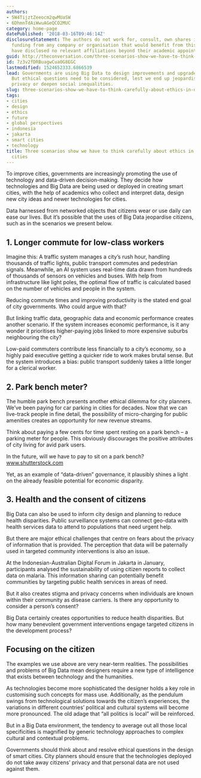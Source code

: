 ```yaml
---
authors:
- 5W4TijztZeeocm2qwMUaSW
- 6DhmnTdAiWwuAGeQCO2MUC
category: home-page
datePublished: '2018-03-16T09:46:14Z'
disclosureStatement: The authors do not work for, consult, own shares in or receive
  funding from any company or organisation that would benefit from this article, and
  have disclosed no relevant affiliations beyond their academic appointment.
guid: http://theconversation.com/three-scenarios-show-we-have-to-think-carefully-about-ethics-in-designing-smart-cities-91213
id: 7z3v2fDRBuagwCua0G8EGC
lastmodified: 1524652333.6866539
lead: Governments are using Big Data to design improvements and upgrades of cities.
  But ethical questions need to be considered, lest we end up jeopardising citizens'
  privacy or deepen social inequalities.
slug: three-scenarios-show-we-have-to-think-carefully-about-ethics-in-designing-smart-cities
tags:
- cities
- design
- ethics
- future
- global perspectives
- indonesia
- jakarta
- smart cities
- technology
title: Three scenarios show we have to think carefully about ethics in designing smart
  cities
---
```

To improve cities, governments are increasingly promoting the use of technology and data-driven decision-making. They decide how technologies and Big Data are being used or deployed in creating smart cities, with the help of academics who collect and interpret data, design new city ideas and newer technologies for cities. 

Data harnessed from networked objects that citizens wear or use daily can ease our lives. But it’s possible that the uses of Big Data jeopardise citizens, such as in the scenarios we present below. 

## 1\. Longer commute for low-class workers

Imagine this: A traffic system manages a city’s rush hour, handling thousands of traffic lights, public transport commutes and pedestrian signals. Meanwhile, an AI system uses real-time data drawn from hundreds of thousands of sensors on vehicles and buses. With help from infrastructure like light poles, the optimal flow of traffic is calculated based on the number of vehicles and people in the system. 

Reducing commute times and improving productivity is the stated end goal of city governments. Who could argue with that?

But linking traffic data, geographic data and economic performance creates another scenario. If the system increases economic performance, is it any wonder it prioritises higher-paying jobs linked to more expensive suburbs neighbouring the city? 

Low-paid commuters contribute less financially to a city’s economy, so a highly paid executive getting a quicker ride to work makes brutal sense. But the system introduces a bias: public transport suddenly takes a little longer for a clerical worker.

## 2\. Park bench meter?

The humble park bench presents another ethical dilemma for city planners. We’ve been paying for car parking in cities for decades. Now that we can live-track people in fine detail, the possibility of micro-charging for public amenities creates an opportunity for new revenue streams.

Think about paying a few cents for time spent resting on a park bench – a parking meter for people. This obviously discourages the positive attributes of city living for avid park users. 

In the future, will we have to pay to sit on a park bench? www.shutterstock.com

Yet, as an example of “data-driven” governance, it plausibly shines a light on the already feasible potential for economic disparity.

## 3\. Health and the consent of citizens

Big Data can also be used to inform city design and planning to reduce health disparities. Public surveillance systems can connect geo-data with health services data to attend to populations that need urgent help. 

But there are major ethical challenges that centre on fears about the privacy of information that is provided. The perception that data will be paternally used in targeted community interventions is also an issue.

At the Indonesian-Australian Digital Forum in Jakarta in January, participants analysed the sustainability of using citizen reports to collect data on malaria. This information sharing can potentially benefit communities by targeting public health services in areas of need. 

But it also creates stigma and privacy concerns when individuals are known within their community as disease carriers. Is there any opportunity to consider a person’s consent?

Big Data certainly creates opportunities to reduce health disparities. But how many benevolent government interventions engage targeted citizens in the development process? 

## Focusing on the citizen

The examples we use above are very near-term realities. The possibilities and problems of Big Data mean designers require a new type of intelligence that exists between technology and the humanities. 

As technologies become more sophisticated the designer holds a key role in customising such concepts for mass use. Additionally, as the pendulum swings from technological solutions towards the citizen’s experiences, the variations in different countries’ political and cultural systems will become more pronounced. The old adage that “all politics is local” will be reinforced.

But in a Big Data environment, the tendency to average out all those local specificities is magnified by generic technology approaches to complex cultural and contextual problems. 

Governments should think about and resolve ethical questions in the design of smart cities. City planners should ensure that the technologies deployed do not take away citizens’ privacy and that personal data are not used against them.